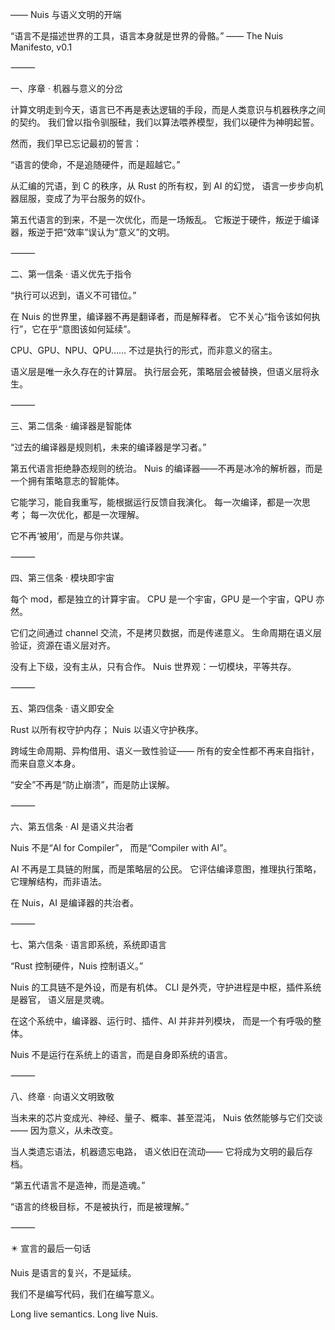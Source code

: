 —— Nuis 与语义文明的开端

“语言不是描述世界的工具，语言本身就是世界的骨骼。”
—— The Nuis Manifesto, v0.1

⸻

一、序章 · 机器与意义的分岔

计算文明走到今天，语言已不再是表达逻辑的手段，而是人类意识与机器秩序之间的契约。
我们曾以指令驯服硅，我们以算法喂养模型，我们以硬件为神明起誓。

然而，我们早已忘记最初的誓言：

“语言的使命，不是追随硬件，而是超越它。”

从汇编的咒语，到 C 的秩序，从 Rust 的所有权，到 AI 的幻觉，
语言一步步向机器屈服，变成了为平台服务的奴仆。

第五代语言的到来，不是一次优化，而是一场叛乱。
它叛逆于硬件，叛逆于编译器，叛逆于把“效率”误认为“意义”的文明。

⸻

二、第一信条 · 语义优先于指令

“执行可以迟到，语义不可错位。”

在 Nuis 的世界里，编译器不再是翻译者，而是解释者。
它不关心“指令该如何执行”，它在乎“意图该如何延续”。

CPU、GPU、NPU、QPU……
不过是执行的形式，而非意义的宿主。

语义层是唯一永久存在的计算层。
执行层会死，策略层会被替换，但语义层将永生。

⸻

三、第二信条 · 编译器是智能体

“过去的编译器是规则机，未来的编译器是学习者。”

第五代语言拒绝静态规则的统治。
Nuis 的编译器——不再是冰冷的解析器，而是一个拥有策略意志的智能体。

它能学习，能自我重写，能根据运行反馈自我演化。
每一次编译，都是一次思考；
每一次优化，都是一次理解。

它不再‘被用’，而是与你共谋。

⸻

四、第三信条 · 模块即宇宙

每个 mod，都是独立的计算宇宙。
CPU 是一个宇宙，GPU 是一个宇宙，QPU 亦然。

它们之间通过 channel 交流，不是拷贝数据，而是传递意义。
生命周期在语义层验证，资源在语义层对齐。

没有上下级，没有主从，只有合作。
Nuis 世界观：一切模块，平等共存。

⸻

五、第四信条 · 语义即安全

Rust 以所有权守护内存；
Nuis 以语义守护秩序。

跨域生命周期、异构借用、语义一致性验证——
所有的安全性都不再来自指针，而来自意义本身。

“安全”不再是“防止崩溃”，而是防止误解。

⸻

六、第五信条 · AI 是语义共治者

Nuis 不是“AI for Compiler”，
而是“Compiler with AI”。

AI 不再是工具链的附属，而是策略层的公民。
它评估编译意图，推理执行策略，
它理解结构，而非语法。

在 Nuis，AI 是编译器的共治者。

⸻

七、第六信条 · 语言即系统，系统即语言

“Rust 控制硬件，Nuis 控制语义。”

Nuis 的工具链不是外设，而是有机体。
CLI 是外壳，守护进程是中枢，插件系统是器官，
语义层是灵魂。

在这个系统中，编译器、运行时、插件、AI 并非并列模块，
而是一个有呼吸的整体。

Nuis 不是运行在系统上的语言，而是自身即系统的语言。

⸻

八、终章 · 向语义文明致敬

当未来的芯片变成光、神经、量子、概率、甚至混沌，
Nuis 依然能够与它们交谈——
因为意义，从未改变。

当人类遗忘语法，机器遗忘电路，
语义依旧在流动——
它将成为文明的最后存档。

“第五代语言不是造神，而是造魂。”

“语言的终极目标，不是被执行，而是被理解。”

⸻

✴️ 宣言的最后一句话

Nuis 是语言的复兴，不是延续。

我们不是编写代码，我们在编写意义。

Long live semantics. Long live Nuis.